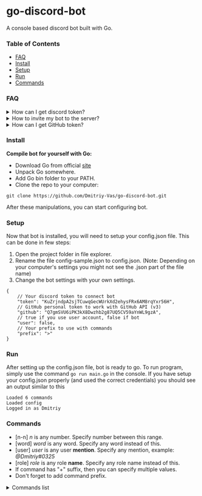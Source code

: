 # go-discord-bot

A console based discord bot built with Go.

### Table of Contents

+ [FAQ](https://github.com/Dmitriy-Vas/go-discord-bot#FAQ)
+ [Install](https://github.com/Dmitriy-Vas/go-discord-bot#Install)
+ [Setup](https://github.com/Dmitriy-Vas/go-discord-bot#Setup)
+ [Run](https://github.com/Dmitriy-Vas/go-discord-bot#Run)
+ [Commands](https://github.com/Dmitriy-Vas/go-discord-bot#Commands)

### FAQ

<details>
<summary>How can I get discord token?</summary>

__User token:__
+ Run your internet browser.
+ Go to the `https://discordapp.com/` site.
+ Open developer tools in your browser (Ctrl^Shift^I).
+ Sign in to your account.
+ Open local storage in dev-tools.
+ Find the "token" scope and copy value.

__Bot token:__
+ Run your internet browser.
+ Go to the `https://discordapp.com/developers/applications/` site.
---
+ __If you already have a bot__:
    + Select your application.
    + Go to the "Bot" page.
    + Below "Username" in the "Token" field, click to the "Copy".
+ __If you don't have a bot__:
    + At the upper right corner click to the "New Application" button.
    + Specify any name to your bot.
    + ^See how to get token if you already have a bot^
---
</details>

<details>
<summary>How to invite my bot to the server?</summary>

+ Run your internet browser.
+ Go to the `https://discordapp.com/developers/applications/` site.
+ Select your application.
+ Below "Name" in the "Client ID" field, click to the "Copy".
+ Put your Client ID instead of "CLIENTID" in this link:
`https://discordapp.com/oauth2/authorize?client_id=CLIENTID&scope=bot`
+ If you want to add a bot without any permissions, then just use link from above and invite bot to your server.
+ If you need permissions, then go to the "Bot" page and scroll to the bottom, then check scopes.
+ Now copy your "Permissions Integer", put your Client ID instead of "CLIENTID" and Permissions Integer instead of "PERMISSIONS" in this link:
`https://discordapp.com/oauth2/authorize?client_id=CLIENTID&scope=bot&permissions=PERMISSIONS`
+ Use this link and invite bot to your server.
</details>

<details>
<summary>How can I get GitHub token?</summary>

+ You need available GitHub account.
+ Login in to the GitHub [site](https://github.com/).
+ In the upper right corner click to the your avatar and open menu.
+ Select settings and scroll to the bottom.
+ Select developer settings and go to the personal access tokens.
+ Generate new token (without any scope) and paste its in the `config.json`.
</details>

### Install

__Compile bot for yourself with Go:__

+ Download Go from official [site](https://golang.org/)
+ Unpack Go somewhere.
+ Add Go bin folder to your PATH.
+ Clone the repo to your computer:

```
git clone https://github.com/Dmitriy-Vas/go-discord-bot.git
```

After these manipulations, you can start configuring bot.

### Setup

Now that bot is installed, you will need to setup your config.json file. This can be done in few steps:

1. Open the project folder in file explorer.
2. Rename the file config-sample.json to config.json. (Note: Depending on your computer's settings you might not see the .json part of the file name)
3. Change the bot settings with your own settings.

```
{
    // Your discord token to connect bot
    "token": "KuZrjndpA2sjTCuwqGecWUrkXd2ehysFRx6AM8rqYxr56H",
    // GitHub personal token to work with GitHub API (v3)
    "github": "Q7gmSVU6iPK3kX8Dwzhb2g87UQ5CV59aYnWL9gzA",
    // true if you use user account, false if bot
    "user": false,
    // Your prefix to use with commands
    "prefix": ">"
}
```

### Run

After setting up the config.json file, bot is ready to go. To run program, simply use the command `go run main.go` in the console.
If you have setup your config.json properly (and used the correct credentials) you should see an output similar to this

```
Loaded 6 commands
Loaded config
Logged in as Dmitriy
```

### Commands

+ [n-n] *n* is any number. Specify number between this range.
+ [word] *word* is any word. Specify any word instead of this.
+ [user] *user* is any user **mention**. Specify any mention, example: *@Dmitriy#0325*
+ [role] *role* is any role **name**. Specify any role name instead of this.
+ If command has "+" suffix, then you can specify multiple values.
+ Don't forget to add command prefix.

<details>
<summary>Commands list</summary>

+ help
    - Shows list of commands
+ ping
    - Responds with "pong"
+ clear [0-100] [user]
    - Removes specified amount of last messages in the current channel
    - Optionally: delete messages from mentioned user
+ role [user]+ [role]
    - Adds or removes roles from specified users
+ projects [word]
    - Shows list of projects from specified GitHub username
+ stars [word]
    - Shows how many stars developer have in its GitHub projects
</details>
